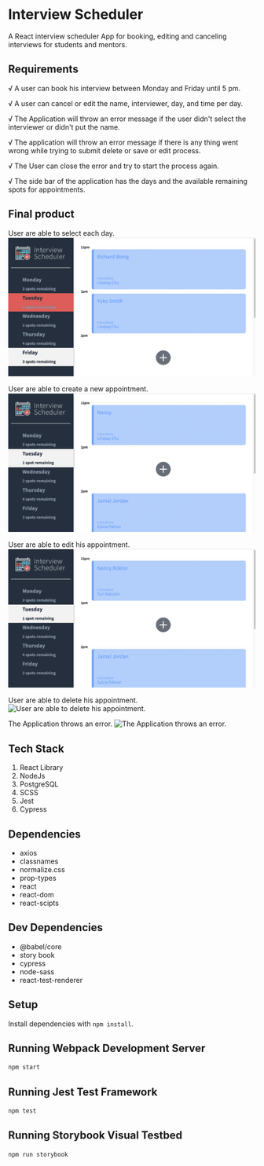 # Interview Scheduler

A React interview scheduler App for booking, editing and canceling interviews for students and mentors.

## Requirements

√ A user can book his interview between Monday and Friday until 5 pm.

√ A user can cancel or edit the name, interviewer, day, and time per day.

√ The Application will throw an error message if the user didn't select the interviewer or didn't put the name.

√ The application will throw an error message if there is any thing went wrong while trying to submit delete or save or edit process.

√ The User can close the error and try to start the process again.

√ The side bar of the application has the days and the available remaining spots for appointments.

## Final product

User are able to select each day.
![User are able to select each day.](https://github.com/NancyBoktor/scheduler/blob/master/docs/Select-Day.gif?raw=true)

User are able to create a new appointment.
![User are able to create a new appointment.](https://github.com/NancyBoktor/scheduler/blob/master/docs/Create-newAppointment.gif?raw=true)

User are able to edit his appointment.
![User are able to edit his appointment.](https://github.com/NancyBoktor/scheduler/blob/master/docs/Editing-Name&Interviewer.gif?raw=true)

User are able to delete his appointment.
![User are able to delete his appointment.](https://user-images.githubusercontent.com/87666247/140241527-fd91b74d-db33-4f9a-83ab-738e7a73f1f5.gif)

The Application throws an error.
![The Application throws an error.](https://github.com/NancyBoktor/scheduler/blob/master/docs/Save-Error.gif?raw=true)

## Tech Stack

1. React Library
2. NodeJs
3. PostgreSQL
4. SCSS
5. Jest
6. Cypress

## Dependencies 

- axios
- classnames
- normalize.css
- prop-types
- react
- react-dom
- react-scipts

## Dev Dependencies

- @babel/core
- story book
- cypress
- node-sass
- react-test-renderer

## Setup

Install dependencies with `npm install`.

## Running Webpack Development Server

```sh
npm start
```

## Running Jest Test Framework

```sh
npm test
```

## Running Storybook Visual Testbed

```sh
npm run storybook
```
